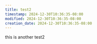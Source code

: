 ```yaml
---
title: test2
timestamp: 2024-12-30T10:36:35-08:00
modified: 2024-12-30T10:36:35-08:00
creation_date: 2024-12-30T10:36:35-08:00
---
```

this is another test2